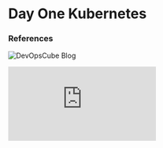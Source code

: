 # Day One Kubernetes

### References

![DevOpsCube Blog](https://devopscube.com/setup-kubernetes-cluster-kubeadm/)

![CRI-O as Container Runtime](https://github.com/cri-o/packaging/blob/main/README.md#usage)


